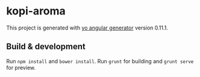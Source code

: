 # kopi-aroma

This project is generated with [yo angular generator](https://github.com/yeoman/generator-angular)
version 0.11.1.

## Build & development

Run `npm install` and `bower install`.
Run `grunt` for building and `grunt serve` for preview.
